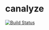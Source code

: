 # canalyze
[![Build Status](https://travis-ci.org/ofswg/canalyze.svg?branch=master)](https://travis-ci.org/ofswg/canalyze)
